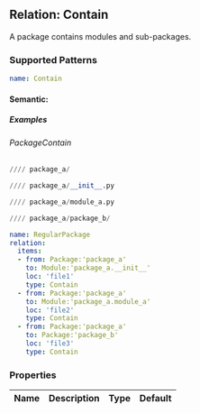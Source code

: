 ## Relation: Contain
A package contains modules and sub-packages.

### Supported Patterns
```yaml
name: Contain
```

#### Semantic:

##### Examples
###### PackageContain
```python
//// package_a/
```

```python
//// package_a/__init__.py
```

```python
//// package_a/module_a.py
```

```python
//// package_a/package_b/
```

```yaml
name: RegularPackage
relation: 
  items:
  - from: Package:'package_a'
    to: Module:'package_a.__init__' 
    loc: 'file1'
    type: Contain
  - from: Package:'package_a'
    to: Module:'package_a.module_a' 
    loc: 'file2'
    type: Contain
  - from: Package:'package_a'
    to: Package:'package_b'
    loc: 'file3'
    type: Contain
```

### Properties

| Name | Description | Type | Default |
|---|---|:---:|:---:|
